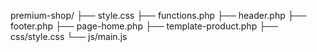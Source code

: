 premium-shop/
├── style.css
├── functions.php
├── header.php
├── footer.php
├── page-home.php
├── template-product.php
├── css/style.css
└── js/main.js
